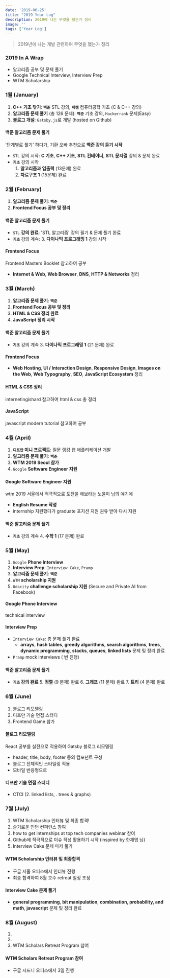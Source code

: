 ```yaml
---
date: '2019-06-25'
title: "2019 Year Log"
description: 2019에 나는 무엇을 했는가 정리
image: ''
tags: ['Year Log']
---
```

> 2019년에 나는 개발 관련하여 무엇을 했는가 정리

### 2019 In A Wrap
- 알고리즘 공부 및 문제 풀기
- Google Technical Interview, Interview Prep
- WTM Scholarship

### 1월 (January)
1. __C++ 기초 닦기__: __`백준`__ STL 강의, __`패캠`__ 컴퓨터공학 기초 (C & C++ 강의)
2. __알고리즘 문제 풀기__ (총 126 문제): __`백준`__ 기초 강의, `Hackerrank` 문제(Easy)
3. __블로그 개설__: `Gatsby.js`로 개발 (hosted on Github)

#### 백준 알고리즘 문제 풀기
'단계별로 풀기' 하다가, 기환 오빠 추천으로 __백준 강의 듣기 시작__
- `STL` 강의 시작: __C 기초__, __C++ 기초__, __STL 컨테이너__, __STL 문자열__ 강의 & 문제 완료
- __`기초`__ 강의 시작
    1. __알고리즘과 입출력__ (13문제) 완료
    2. __자료구조 1__ (15문제) 완료

### 2월 (February)
1. __알고리즘 문제 풀기__: __`백준`__
2. __Frontend Focus 공부 및 정리__

#### 백준 알고리즘 문제 풀기
- `STL` __강의 완료__: 'STL 알고리즘' 강의 필기 & 문제 풀기 완료
- __`기초`__ 강의 계속: 3. __다이나믹 프로그래밍 1__ 강의 시작

#### Frontend Focus
Frontend Masters Booklet 참고하여 공부
- __Internet & Web__, __Web Browser__, __DNS__, __HTTP & Networks__ 정리

### 3월 (March)
1. __알고리즘 문제 풀기__: __`백준`__
2. __Frontend Focus 공부 및 정리__
3. __HTML & CSS 정리 완료__
4. __JavaScript 정리 시작__

#### 백준 알고리즘 문제 풀기
- __`기초`__ 강의 계속
    3. __다이나믹 프로그래밍 1__ (21 문제) 완료

#### Frontend Focus
- __Web Hosting__, __UI / Interaction Design__, __Responsive Design__, __Images on the Web__, __Web Typography__, __SEO__, __JavaScript Ecosystem__ 정리

#### HTML & CSS 정리
internetingishard 참고하여 html & css 총 정리

#### JavaScript
javascript modern tutorial 참고하여 공부

### 4월 (April)
1. __`디프만` 미니 프로젝트__: 질문 랭킹 웹 애플리케이션 개발
2. __알고리즘 문제 풀기__: __`백준`__
3. __WTM 2019 Seoul 참가__
4. `Google` __Software Engineer 지원__

#### Google Software Engineer 지원
wtm 2019 서울에서 적극적으로 도전을 해보라는 노윤미 님의 얘기에 
- __English Resume 작성__
- internship 지원했다가 graduate 포지션 지원 권유 받아 다시 지원
    
#### 백준 알고리즘 문제 풀기
- __`기초`__ 강의 계속
    4. __수학 1__ (17 문제) 완료

### 5월 (May)
1. `Google` __Phone Interview__
2. __Interview Prep__: `Interview Cake`, `Pramp`
3. __알고리즘 문제 풀기__: __`백준`__
4. `WTM` __scholarship 지원__
5. `Udacity` __challenge scholarship 지원__ (Secure and Private AI from Facebook)

#### Google Phone Interview 
technical interview

#### Interview Prep
- `Interview Cake`: 총 문제 풀기 완료
    - __arrays__, __hash tables__, __greedy algorithms__, __search algorithms__, __trees__, __dynamic programming__, __stacks__, __queues__, __linked lists__ 문제 및 정리 완료
- `Pramp` mock interviews ( 번 진행)

#### 백준 알고리즘 문제 풀기
- __`기초` 강의 완료__
    5. __정렬__ (9 문제) 완료
    6. __그래프__ (11 문제) 완료
    7. __트리__ (4 문제) 완료

### 6월 (June)
1. 블로그 리모델링
2. 디프만 기술 면접 스터디
3. Frontend Game 참가

#### 블로그 리모델링
React 공부를 실전으로 적용하여 Gatsby 블로그 리모델링
- header, title, body, footer 등의 컴포넌트 구성
- 블로그 전체적인 스타일링 적용
- 모바일 반응형으로 

#### 디프만 기술 면접 스터디
- CTCI (2. linked lists, . trees & graphs)

### 7월 (July)
1. WTM Scholarship 인터뷰 및 최종 합격!
2. 슬기로운 인턴 컨퍼런스 참여
3. how to get internships at top tech companies webinar 참여
4. Github에 적극적으로 이슈 작성 활용하기 시작 (inspired by 한재엽 님)
5. Interview Cake 문제 마저 풀기

#### WTM Scholarship 인터뷰 및 최종합격
- 구글 서울 오피스에서 인터뷰 진행
- 최종 합격하여 8월 호주 retreat 일정 조정 

#### Interview Cake 문제 풀기
- __general programming__, __bit manipulation__, __combination, probability, and math__, __javascript__ 문제 및 정리 완료

### 8월 (August)
1. 
2. 
3. WTM Scholars Retreat Program 참여

#### WTM Scholars Retreat Program 참여
- 구글 시드니 오피스에서 3일 진행